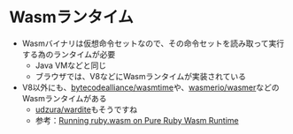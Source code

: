 # Wasmランタイム

* Wasmバイナリは仮想命令セットなので、その命令セットを読み取って実行する為のランタイムが必要
  * Java VMなどと同じ
  * ブラウザでは、V8などにWasmランタイムが実装されている
* V8以外にも、[bytecodealliance/wasmtime](https://github.com/bytecodealliance/wasmtime)や、[wasmerio/wasmer](https://github.com/wasmerio/wasmer)などのWasmランタイムがある
  * [udzura/wardite](https://github.com/udzura/wardite)もそうですね
  * 参考：[Running ruby\.wasm on Pure Ruby Wasm Runtime](https://udzura.jp/slides/2025/rubykaigi/#1)
